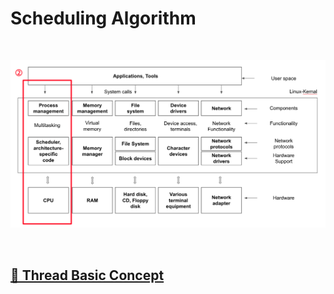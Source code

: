 # Scheduling Algorithm

<br>

![ProcessManagement](image/process_management.png)

<br>

## [🔗 Thread Basic Concept](4_1_thread_basic_concept)

<br>